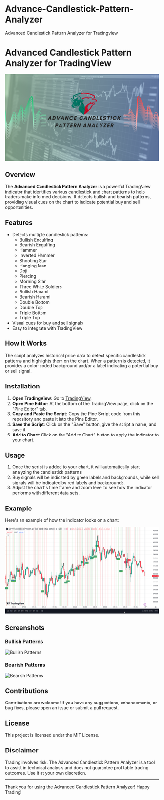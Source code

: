 # Advance-Candlestick-Pattern-Analyzer
Advanced Candlestick Pattern Analyzer for Tradingview 
# Advanced Candlestick Pattern Analyzer for TradingView

![Banner](images/banner.png)

## Overview
The **Advanced Candlestick Pattern Analyzer** is a powerful TradingView indicator that identifies various candlestick and chart patterns to help traders make informed decisions. It detects bullish and bearish patterns, providing visual cues on the chart to indicate potential buy and sell opportunities.

## Features
- Detects multiple candlestick patterns:
  - Bullish Engulfing
  - Bearish Engulfing
  - Hammer
  - Inverted Hammer
  - Shooting Star
  - Hanging Man
  - Doji
  - Piercing
  - Morning Star
  - Three White Soldiers
  - Bullish Harami
  - Bearish Harami
  - Double Bottom
  - Double Top
  - Triple Bottom
  - Triple Top
- Visual cues for buy and sell signals
- Easy to integrate with TradingView

## How It Works
The script analyzes historical price data to detect specific candlestick patterns and highlights them on the chart. When a pattern is detected, it provides a color-coded background and/or a label indicating a potential buy or sell signal.

## Installation
1. **Open TradingView**: Go to [TradingView](https://www.tradingview.com/).
2. **Open Pine Editor**: At the bottom of the TradingView page, click on the "Pine Editor" tab.
3. **Copy and Paste the Script**: Copy the Pine Script code from this repository and paste it into the Pine Editor.
4. **Save the Script**: Click on the "Save" button, give the script a name, and save it.
5. **Add to Chart**: Click on the "Add to Chart" button to apply the indicator to your chart.

## Usage
1. Once the script is added to your chart, it will automatically start analyzing the candlestick patterns.
2. Buy signals will be indicated by green labels and backgrounds, while sell signals will be indicated by red labels and backgrounds.
3. Adjust the chart's time frame and zoom level to see how the indicator performs with different data sets.

## Example
Here's an example of how the indicator looks on a chart:

![Example Chart](images/example_chart.png)

## Screenshots
### Bullish Patterns
![Bullish Patterns](images/bullish_patterns.png)

### Bearish Patterns
![Bearish Patterns](images/bearish_patterns.png)

## Contributions
Contributions are welcome! If you have any suggestions, enhancements, or bug fixes, please open an issue or submit a pull request.

## License
This project is licensed under the MIT License.

## Disclaimer
Trading involves risk. The Advanced Candlestick Pattern Analyzer is a tool to assist in technical analysis and does not guarantee profitable trading outcomes. Use it at your own discretion.

---

Thank you for using the Advanced Candlestick Pattern Analyzer! Happy Trading!
